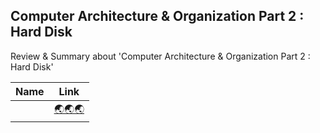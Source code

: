 ## Computer Architecture & Organization Part 2 : Hard Disk
Review & Summary about 'Computer Architecture & Organization Part 2 : Hard Disk'

|Name|Link|
|:--:|:--:|
|  | [🌏🌏🌏]() |
